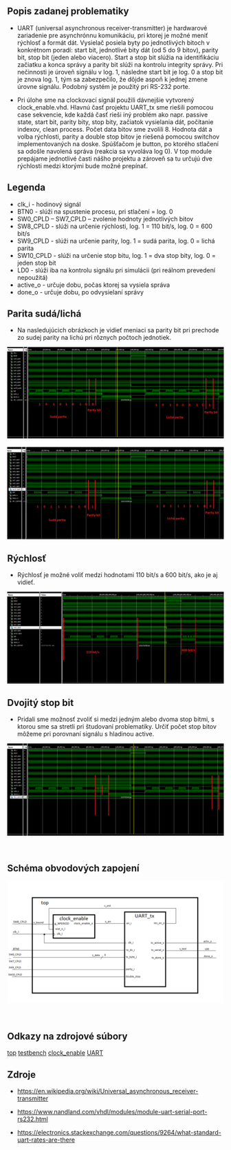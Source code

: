 ## Popis zadanej problematiky

* UART (universal asynchronous receiver-transmitter) je hardwarové zariadenie pre asynchrónnu komunikáciu, pri ktorej je možné meniť rýchlosť a formát dát. Vysielač posiela byty po  jednotlivých bitoch v konkrétnom poradí: start bit, jednotlivé bity dát (od 5 do 9 bitov), parity bit, stop bit (jeden alebo viacero). Start a stop bit slúžia na identifikáciu začiatku a konca správy a parity bit slúži na kontrolu integrity správy. Pri nečinnosti je úroveň signálu v log. 1, následne start bit je log. 0 a stop bit je znova log. 1, tým sa zabezpečilo, že dôjde aspoň k jednej zmene úrovne signálu. Podobný systém je použitý pri RS-232 porte.

* Pri úlohe sme na clockovací signál použili dávnejšie vytvorený clock_enable.vhd. Hlavnú časť projektu UART_tx sme riešili pomocou case sekvencie, kde každá časť rieši iný problém ako napr. passive state, start bit, parity bity, stop bity, začiatok vysielania dát, počítanie indexov, clean process. Počet data bitov sme zvolili 8. Hodnota dát a volba rýchlosti, parity a double stop bitov je riešená pomocou switchov implementovaných na doske. Spúšťačom je button, po ktorého stlačení sa odošle navolená správa (reakcia sa vyvoláva log 0). V top module prepájame jednotlivé časti nášho projektu a zároveň sa tu určujú dve rýchlosti medzi ktorými bude možné prepínať.

## Legenda

* clk_i 	- hodinový signál
* BTN0	- slúži na spustenie procesu, pri stlačení = log. 0
* SW0_CPLD – SW7_CPLD – zvolenie hodnoty jednotlivých bitov
* SW8_CPLD	- slúži na určenie rýchlosti, log. 1 = 110 bit/s, log. 0 = 600 bit/s
* SW9_CPLD	- slúži na určenie parity, log. 1 = sudá parita, log. 0 = lichá parita
* SW10_CPLD	- slúži na určenie stop bitu, log. 1 = dva stop bity, log. 0 = jeden stop bit
* LD0	- slúži iba na kontrolu signálu pri simulácii (pri reálnom prevedení nepoužitá)
* active_o  - určuje dobu, počas ktorej sa vysiela správa
* done_o  - určuje dobu, po odvysielaní správy


## Parita sudá/lichá

* Na nasledujúcich obrázkoch je vidieť meniaci sa parity bit pri prechode zo sudej parity na lichú pri rôznych počtoch jednotiek.

![logic](simulation_screenshots/parity_1.png)
&nbsp;
![logic](simulation_screenshots/parity_2.png)

## Rýchlosť

* Rýchlosť je možné voliť medzi hodnotami 110 bit/s a 600 bit/s, ako je aj vidieť.

![logic](simulation_screenshots/speed.png)

## Dvojitý stop bit

* Pridali sme možnosť zvoliť si medzi jedným alebo dvoma stop bitmi, s ktorou sme sa stretli pri študovaní problematiky.
Určiť počet stop bitov môžeme pri porovnaní signálu s hladinou active.

![logic](simulation_screenshots/double_stop.png)

&nbsp;
## Schéma obvodových zapojení
![logic](top.png)

&nbsp;
## Odkazy na zdrojové súbory
[top](UART/top.vhd)
[testbench](UART/testbench.vhd)
[clock_enable](UART/clock_enable.vhd)
[UART](UART/UART_tx.vhd)
&nbsp;
## Zdroje
* <https://en.wikipedia.org/wiki/Universal_asynchronous_receiver-transmitter>

* <https://www.nandland.com/vhdl/modules/module-uart-serial-port-rs232.html>

* <https://electronics.stackexchange.com/questions/9264/what-standard-uart-rates-are-there>
